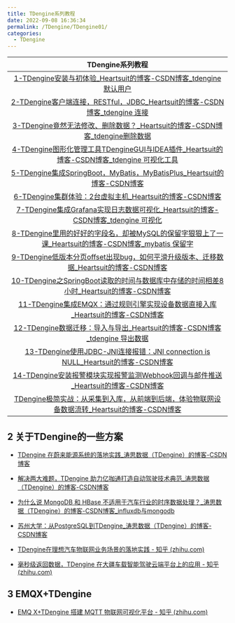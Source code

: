 ```yaml
---
title: TDengine系列教程
date: 2022-09-08 16:36:34
permalink: /TDengine/TDengine01/
categories:
  - TDengine
---
```


|                       TDengine系列教程                       |
| :----------------------------------------------------------: |
| [1-TDengine安装与初体验_Heartsuit的博客-CSDN博客_tdengine 默认用户](https://heartsuit.blog.csdn.net/article/details/119146355) |
| [2-TDengine客户端连接，RESTful，JDBC_Heartsuit的博客-CSDN博客_tdengine 连接](https://heartsuit.blog.csdn.net/article/details/119146497) |
| [3-TDengine竟然无法修改、删除数据？_Heartsuit的博客-CSDN博客_tdengine删除数据](https://heartsuit.blog.csdn.net/article/details/119166861) |
| [4-TDengine图形化管理工具TDengineGUI与IDEA插件_Heartsuit的博客-CSDN博客_tdengine 可视化工具](https://heartsuit.blog.csdn.net/article/details/119202706) |
| [5-TDengine集成SpringBoot，MyBatis，MyBatisPlus_Heartsuit的博客-CSDN博客](https://heartsuit.blog.csdn.net/article/details/119234603) |
| [6-TDengine集群体验：2台虚拟主机_Heartsuit的博客-CSDN博客](https://heartsuit.blog.csdn.net/article/details/119270059) |
| [7-TDengine集成Grafana实现日志数据可视化_Heartsuit的博客-CSDN博客_tdengine 可视化](https://heartsuit.blog.csdn.net/article/details/119315984) |
| [8-TDengine里用的好好的字段名，却被MySQL的保留字狠狠上了一课_Heartsuit的博客-CSDN博客_mybatis 保留字](https://heartsuit.blog.csdn.net/article/details/120207424) |
| [9-TDengine低版本分页offset出现bug，如何平滑升级版本、迁移数据_Heartsuit的博客-CSDN博客](https://heartsuit.blog.csdn.net/article/details/120222299) |
| [10-TDengine之SpringBoot读取的时间与数据库中存储的时间相差8小时_Heartsuit的博客-CSDN博客](https://heartsuit.blog.csdn.net/article/details/120327650) |
| [11-TDengine集成EMQX：通过规则引擎实现设备数据直接入库_Heartsuit的博客-CSDN博客](https://heartsuit.blog.csdn.net/article/details/120432721) |
| [12-TDengine数据迁移：导入与导出_Heartsuit的博客-CSDN博客_tdengine 导出数据](https://heartsuit.blog.csdn.net/article/details/120447413) |
| [13-TDengine使用JDBC-JNI连接报错：JNI connection is NULL_Heartsuit的博客-CSDN博客](https://heartsuit.blog.csdn.net/article/details/121269395) |
| [14-TDengine安装报警模块实现报警监测Webhook回调与邮件推送_Heartsuit的博客-CSDN博客](https://heartsuit.blog.csdn.net/article/details/121328660) |
| [TDengine极简实战：从采集到入库，从前端到后端，体验物联网设备数据流转_Heartsuit的博客-CSDN博客](https://heartsuit.blog.csdn.net/article/details/122400447) |

## 2 关于TDengine的一些方案

- [TDengine 在蔚来能源系统的落地实践_涛思数据（TDengine）的博客-CSDN博客](https://blog.csdn.net/taos_data/article/details/123790937?spm=1001.2014.3001.5502)

- [解决两大难题，TDengine 助力亿咖通打造自动驾驶技术典范_涛思数据（TDengine）的博客-CSDN博客](https://blog.csdn.net/taos_data/article/details/124036013?spm=1001.2014.3001.5502)
- [为什么说 MongoDB 和 HBase 不适用于汽车行业的时序数据处理？_涛思数据（TDengine）的博客-CSDN博客_influxdb与mongodb](https://blog.csdn.net/taos_data/article/details/124738383?spm=1001.2014.3001.5502)
- [苏州大学：从PostgreSQL到TDengine_涛思数据（TDengine）的博客-CSDN博客](https://blog.csdn.net/taos_data/article/details/126120085?spm=1001.2014.3001.5502)
- [TDengine在理想汽车物联网业务场景的落地实践 - 知乎 (zhihu.com)](https://zhuanlan.zhihu.com/p/413089425)
- [毫秒级返回数据，TDengine 在大疆车载智能驾驶云端平台上的应用 - 知乎 (zhihu.com)](https://zhuanlan.zhihu.com/p/542109306)

## 3 EMQX+TDengine

- [EMQ X+TDengine 搭建 MQTT 物联网可视化平台 - 知乎 (zhihu.com)](https://zhuanlan.zhihu.com/p/167994599)